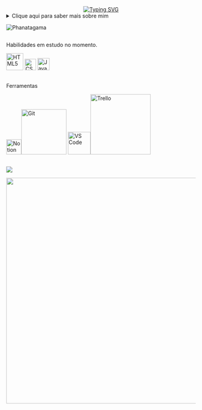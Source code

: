 
<div id="about-me" align="center">
<a href="https://git.io/typing-svg"><img src="https://readme-typing-svg.demolab.com?font=Roboto+Condensed&weight=750&size=30&duration=5000&pause=3000&color=1890ff&center=true&vCenter=true&width=550&lines=Olá!+sejam+Bem+Vindos!" alt="Typing SVG" /></a>
</div>

<details>
  <summary>Clique aqui para saber mais sobre mim</summary>
  <ul>
    <img src="https://raw.githubusercontent.com/MicaelliMedeiros/micaellimedeiros/master/image/computer-illustration.png" min-width="400px" max-width="400px" width="400px" align="right" alt="Computador iuriCode">
    <p align="left"> 
   Olá, me chamo Diogo, e sou estudante de Análise e Desenvolvimento de sistemas. Atualmente, em tecnologia, estou estudando sobre Front-End. Meu objetivo é inovação, com o foco principal em "tornar melhor a vida das pessoas" através de atitudes, juntamente com a tecnologia e outras ferramentas. Quero com essa ferramenta, que é a tecnologia, poder tornar o lugar onde vivemos melhor. Também tenho curiosidade em saber como funcionam as coisas no Back-end, e com certeza será um dos meus próximos passos. Também estou no momento, adquirindo conhecimento sobre o sistema Linux, através de Maquinas Virtuais, e sobre algumas ferramentas, como o Git, GitHub e Notion. Em verdade, acredito que o conhecimento é fundamental, então devemos sempre buscar o desenvolvimento profissional e pessoal.
Durante meu caminho profissional desenvolvi algumas habilidades com Artes, através de cursos de desenho, entre eles o desenho Artístico e o Realista. Acredito que essas habilidades, contribuem com estas novas habilidades que pretendo desenvolver cada vez mais na tecnologia. Para não deixar esta descrição longa, optei por fazer uma "carta de apresentação abaixo", caso for do seu interesse.

<details> 
<summary>Carta de apresentação</summary>
<ul>sdsdsd</ul>
</details>

  </p>
  </ul>

</details>

 ![Phanatagama](https://raw.githubusercontent.com/Trilokia/Trilokia/379277808c61ef204768a61bbc5d25bc7798ccf1/bottom_header.svg)

##
Habilidades em estudo no momento.

<img src="https://upload.wikimedia.org/wikipedia/commons/thumb/6/61/HTML5_logo_and_wordmark.svg/120px-HTML5_logo_and_wordmark.svg.png" alt="HTML5" width="45"> <img src="https://upload.wikimedia.org/wikipedia/commons/thumb/d/d5/CSS3_logo_and_wordmark.svg/120px-CSS3_logo_and_wordmark.svg.png" alt="CSS3" width="30"> <img src="https://upload.wikimedia.org/wikipedia/commons/thumb/9/99/Unofficial_JavaScript_logo_2.svg/120px-Unofficial_JavaScript_logo_2.svg.png" alt="JavaScript" width="32">

##
Ferramentas

<img src="https://upload.wikimedia.org/wikipedia/commons/thumb/e/e9/Notion-logo.svg/640px-Notion-logo.svg.png" alt="Notion" width="40"><img src="https://upload.wikimedia.org/wikipedia/commons/thumb/e/e0/Git-logo.svg/120px-Git-logo.svg.png" alt="Git" width="120"> <img src="https://upload.wikimedia.org/wikipedia/commons/thumb/9/9a/Visual_Studio_Code_1.35_icon.svg/100px-Visual_Studio_Code_1.35_icon.svg.png" alt="VS Code" width="60"><img src="https://upload.wikimedia.org/wikipedia/commons/thumb/7/7a/Trello-logo-blue.svg/640px-Trello-logo-blue.svg.png" alt="Trello" width="160">

##

  <a href="https://www.linkedin.com/in/diogo-carmo-300a2723b/" target="_blank"><img src="https://img.shields.io/badge/-LinkedIn-%230077B5?style=for-the-badge&logo=linkedin&logoColor=white" target="_blank"></a> 
  
</div>





<img align="center" src="https://github-readme-activity-graph.vercel.app/graph?username=Diogogiovane&bg_color=222222&color=ffffff&line=1890ff&point=ffffff&area=true&hide_border=false" width="600" />
<p align="center">




